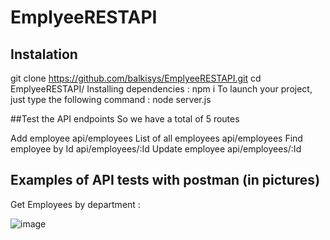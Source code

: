 # EmplyeeRESTAPI

## Instalation

git clone https://github.com/balkisys/EmplyeeRESTAPI.git
cd EmplyeeRESTAPI/
Installing dependencies : npm i 
To launch your project, just type the following command : node server.js

##Test the API endpoints
So we have a total of 5 routes

Add employee api/employees
List of all employees api/employees
Find employee by Id api/employees/:Id
Update employee api/employees/:Id

## Examples of API tests with postman (in pictures)

Get Employees by department : 

![image](https://user-images.githubusercontent.com/29861881/183838387-4960cc59-cf80-4b67-b4a6-a9ca02733802.png)


